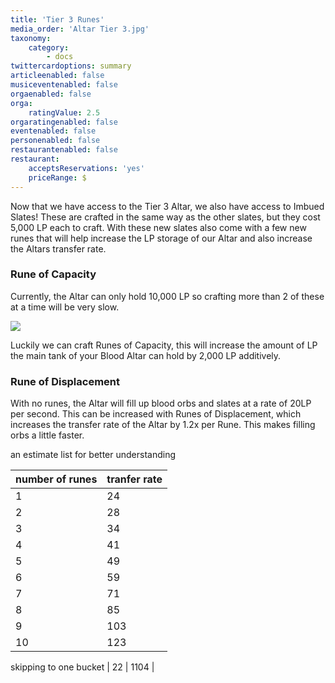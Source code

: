 ```yaml
---
title: 'Tier 3 Runes'
media_order: 'Altar Tier 3.jpg'
taxonomy:
    category:
        - docs
twittercardoptions: summary
articleenabled: false
musiceventenabled: false
orgaenabled: false
orga:
    ratingValue: 2.5
orgaratingenabled: false
eventenabled: false
personenabled: false
restaurantenabled: false
restaurant:
    acceptsReservations: 'yes'
    priceRange: $
---
```


Now that we have access to the Tier 3 Altar, we also have access to Imbued Slates! These are crafted in the same way as the other slates, but they cost 5,000 LP each to craft. With these new slates also come with a few new runes that will help increase the LP storage of our Altar and also increase the Altars transfer rate.

### Rune of Capacity
Currently, the Altar can only hold 10,000 LP so crafting more than 2 of these at a time will be very slow. 

![](Altar%20Tier%203.jpg)

Luckily we can craft Runes of Capacity, this will increase the amount of LP the main tank of your Blood Altar can hold by 2,000 LP additively.

### Rune of Displacement
With no runes, the Altar will fill up blood orbs and slates at a rate of 20LP per second. This can be increased with Runes of Displacement, which increases the transfer rate of the Altar by 1.2x per Rune. This makes filling orbs a little faster.

an estimate list for better understanding

| number of runes | tranfer rate |
|--|--|
| 1 | 24 |
| 2 | 28 |
| 3 | 34 |
| 4 | 41 |
| 5 | 49 |
| 6 | 59 |
| 7 | 71 |
| 8 | 85 |
| 9 | 103 |
| 10 | 123 |
 skipping to one bucket 
| 22 | 1104 |
